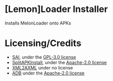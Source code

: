 # [Lemon]Loader Installer
Installs MelonLoader onto APKs

# Licensing/Credits
- [SAI](https://github.com/Aefyr/SAI), under the [GPL-3.0 license](https://github.com/Aefyr/SAI/blob/master/LICENSE)
- [SplitAPKInstall](https://github.com/nkalra0123/splitapkinstall), under the [Apache-2.0 license](https://github.com/nkalra0123/splitapkinstall/blob/master/LICENSE)
- [XML2AXML](https://github.com/hzw1199/xml2axml) under no license
- [ADB](https://android.googlesource.com/platform/system/core/+/android-4.4_r1/adb) under the [Apache-2.0 license](https://android.googlesource.com/platform/system/core/+/android-4.4_r1/adb/MODULE_LICENSE_APACHE2)